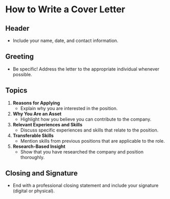 # How to Write a Cover Letter

## Header
- Include your name, date, and contact information.

## Greeting
- Be specific! Address the letter to the appropriate individual whenever possible.

## Topics
1. **Reasons for Applying**  
   - Explain why you are interested in the position.
2. **Why You Are an Asset**  
   - Highlight how you believe you can contribute to the company.
3. **Relevant Experiences and Skills**  
   - Discuss specific experiences and skills that relate to the position.
4. **Transferable Skills**  
   - Mention skills from previous positions that are applicable to the role.
5. **Research-Based Insight**  
   - Show that you have researched the company and position thoroughly.

## Closing and Signature
- End with a professional closing statement and include your signature (digital or physical).